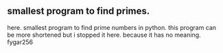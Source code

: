 ## smallest program to find primes.
here. smallest program to find prime numbers in python.
this program can be more shortened but i stopped it here. because it has no meaning.
fygar256
